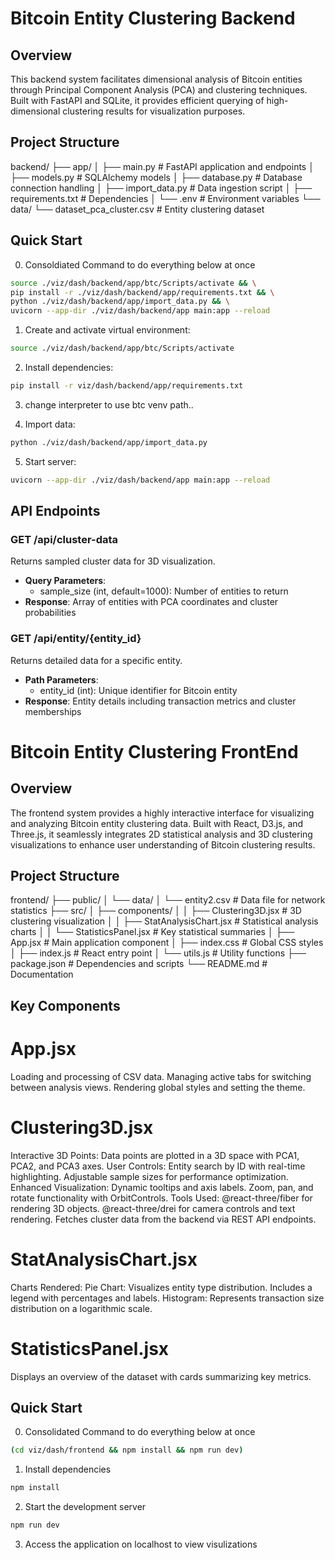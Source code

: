 # Bitcoin Entity Clustering Backend

## Overview
This backend system facilitates dimensional analysis of Bitcoin entities through Principal Component Analysis (PCA) and clustering techniques. Built with FastAPI and SQLite, it provides efficient querying of high-dimensional clustering results for visualization purposes.

## Project Structure

backend/
├── app/
│   ├── main.py           # FastAPI application and endpoints
│   ├── models.py         # SQLAlchemy models
│   ├── database.py       # Database connection handling
│   ├── import_data.py    # Data ingestion script
│   ├── requirements.txt  # Dependencies
│   └── .env             # Environment variables
└── data/
    └── dataset_pca_cluster.csv  # Entity clustering dataset


## Quick Start


0. Consoldiated Command to do everything below at once
```bash
source ./viz/dash/backend/app/btc/Scripts/activate && \
pip install -r ./viz/dash/backend/app/requirements.txt && \
python ./viz/dash/backend/app/import_data.py && \
uvicorn --app-dir ./viz/dash/backend/app main:app --reload
```

1. Create and activate virtual environment:
```bash
source ./viz/dash/backend/app/btc/Scripts/activate
```
2. Install dependencies:
```bash
pip install -r viz/dash/backend/app/requirements.txt
```
3. change interpreter to use btc venv path..

4. Import data:
```bash
python ./viz/dash/backend/app/import_data.py
```
5. Start server:
```bash
uvicorn --app-dir ./viz/dash/backend/app main:app --reload
```

## API Endpoints

### GET /api/cluster-data
Returns sampled cluster data for 3D visualization.
- **Query Parameters**: 
  - sample_size (int, default=1000): Number of entities to return
- **Response**: Array of entities with PCA coordinates and cluster probabilities

### GET /api/entity/{entity_id}
Returns detailed data for a specific entity.
- **Path Parameters**:
  - entity_id (int): Unique identifier for Bitcoin entity
- **Response**: Entity details including transaction metrics and cluster memberships




# Bitcoin Entity Clustering FrontEnd

## Overview
The frontend system provides a highly interactive interface for visualizing and analyzing Bitcoin entity clustering data. Built with React, D3.js, and Three.js, it seamlessly integrates 2D statistical analysis and 3D clustering visualizations to enhance user understanding of Bitcoin clustering results.

## Project Structure
frontend/
├── public/
│   └── data/
│       └── entity2.csv            # Data file for network statistics
├── src/
│   ├── components/
│   │   ├── Clustering3D.jsx       # 3D clustering visualization
│   │   ├── StatAnalysisChart.jsx  # Statistical analysis charts
│   │   └── StatisticsPanel.jsx    # Key statistical summaries
│   ├── App.jsx                    # Main application component
│   ├── index.css                  # Global CSS styles
│   ├── index.js                   # React entry point
│   └── utils.js                   # Utility functions 
├── package.json                   # Dependencies and scripts
└── README.md                      # Documentation



## Key Components

# App.jsx
Loading and processing of CSV data.
Managing active tabs for switching between analysis views.
Rendering global styles and setting the theme.

# Clustering3D.jsx
Interactive 3D Points: Data points are plotted in a 3D space with PCA1, PCA2, and PCA3 axes.
User Controls:
Entity search by ID with real-time highlighting.
Adjustable sample sizes for performance optimization.
Enhanced Visualization:
Dynamic tooltips and axis labels.
Zoom, pan, and rotate functionality with OrbitControls.
Tools Used:
@react-three/fiber for rendering 3D objects.
@react-three/drei for camera controls and text rendering.
Fetches cluster data from the backend via REST API endpoints.

# StatAnalysisChart.jsx

Charts Rendered:
Pie Chart:
Visualizes entity type distribution.
Includes a legend with percentages and labels.
Histogram:
Represents transaction size distribution on a logarithmic scale.


# StatisticsPanel.jsx
Displays an overview of the dataset with cards summarizing key metrics.


## Quick Start

0. Consolidated Command to do everything below at once

```bash
(cd viz/dash/frontend && npm install && npm run dev)
```
1. Install dependencies 
```bash
npm install 
```
2. Start the development server
```bash
npm run dev
```
3. Access the application on localhost to view visulizations 


